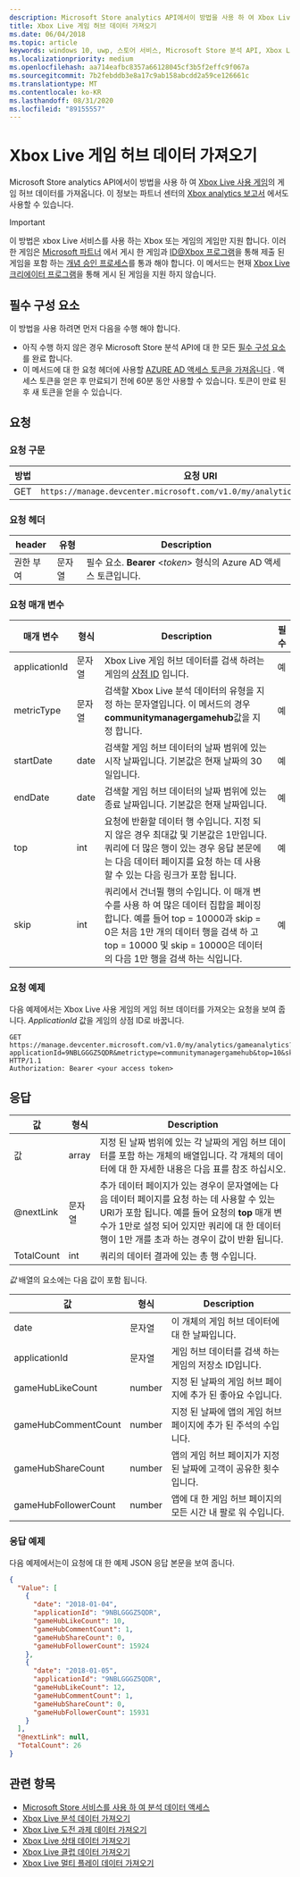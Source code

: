 ```yaml
---
description: Microsoft Store analytics API에서이 방법을 사용 하 여 Xbox Live 게임 허브 데이터를 가져옵니다.
title: Xbox Live 게임 허브 데이터 가져오기
ms.date: 06/04/2018
ms.topic: article
keywords: windows 10, uwp, 스토어 서비스, Microsoft Store 분석 API, Xbox Live 분석, 게임 허브
ms.localizationpriority: medium
ms.openlocfilehash: aa714eafbc8357a66128045cf3b5f2effc9f067a
ms.sourcegitcommit: 7b2febddb3e8a17c9ab158abcdd2a59ce126661c
ms.translationtype: MT
ms.contentlocale: ko-KR
ms.lasthandoff: 08/31/2020
ms.locfileid: "89155557"
---
```

# <a name="get-xbox-live-game-hub-data"></a>Xbox Live 게임 허브 데이터 가져오기


Microsoft Store analytics API에서이 방법을 사용 하 여 [Xbox Live 사용 게임](/gaming/xbox-live/index.md)의 게임 허브 데이터를 가져옵니다. 이 정보는 파트너 센터의 [Xbox analytics 보고서](../publish/xbox-analytics-report.md) 에서도 사용할 수 있습니다.

> [!IMPORTANT]
> 이 방법은 xbox Live 서비스를 사용 하는 Xbox 또는 게임의 게임만 지원 합니다. 이러한 게임은 [Microsoft 파트너](/gaming/xbox-live/developer-program-overview.md#microsoft-partners) 에서 게시 한 게임과 [ ID@Xbox 프로그램](/gaming/xbox-live/developer-program-overview.md#id)을 통해 제출 된 게임을 포함 하는 [개념 승인 프로세스](../gaming/concept-approval.md)를 통과 해야 합니다. 이 메서드는 현재 [Xbox Live 크리에이터 프로그램](/gaming/xbox-live/get-started-with-creators/get-started-with-xbox-live-creators.md)을 통해 게시 된 게임을 지원 하지 않습니다.

## <a name="prerequisites"></a>필수 구성 요소

이 방법을 사용 하려면 먼저 다음을 수행 해야 합니다.

* 아직 수행 하지 않은 경우 Microsoft Store 분석 API에 대 한 모든 [필수 구성 요소](access-analytics-data-using-windows-store-services.md#prerequisites) 를 완료 합니다.
* 이 메서드에 대 한 요청 헤더에 사용할 [AZURE AD 액세스 토큰을 가져옵니다](access-analytics-data-using-windows-store-services.md#obtain-an-azure-ad-access-token) . 액세스 토큰을 얻은 후 만료되기 전에 60분 동안 사용할 수 있습니다. 토큰이 만료 된 후 새 토큰을 얻을 수 있습니다.

## <a name="request"></a>요청


### <a name="request-syntax"></a>요청 구문

| 방법 | 요청 URI       |
|--------|----------------------|
| GET    | ```https://manage.devcenter.microsoft.com/v1.0/my/analytics/gameanalytics``` |


### <a name="request-header"></a>요청 헤더

| header        | 유형   | Description                                                                 |
|---------------|--------|-----------------------------------------------------------------------------|
| 권한 부여 | 문자열 | 필수 요소. **Bearer** &lt;*token*&gt; 형식의 Azure AD 액세스 토큰입니다. |


### <a name="request-parameters"></a>요청 매개 변수

| 매개 변수        | 형식   |  Description      |  필수  
|---------------|--------|---------------|------|
| applicationId | 문자열 | Xbox Live 게임 허브 데이터를 검색 하려는 게임의 [상점 ID](in-app-purchases-and-trials.md#store-ids) 입니다.  |  예  |
| metricType | 문자열 | 검색할 Xbox Live 분석 데이터의 유형을 지정 하는 문자열입니다. 이 메서드의 경우 **communitymanagergamehub**값을 지정 합니다.  |  예  |
| startDate | date | 검색할 게임 허브 데이터의 날짜 범위에 있는 시작 날짜입니다. 기본값은 현재 날짜의 30 일입니다. |  예  |
| endDate | date | 검색할 게임 허브 데이터의 날짜 범위에 있는 종료 날짜입니다. 기본값은 현재 날짜입니다. |  예  |
| top | int | 요청에 반환할 데이터 행 수입니다. 지정 되지 않은 경우 최대값 및 기본값은 1만입니다. 쿼리에 더 많은 행이 있는 경우 응답 본문에는 다음 데이터 페이지를 요청 하는 데 사용할 수 있는 다음 링크가 포함 됩니다. |  예  |
| skip | int | 쿼리에서 건너뛸 행의 수입니다. 이 매개 변수를 사용 하 여 많은 데이터 집합을 페이징 합니다. 예를 들어 top = 10000과 skip = 0은 처음 1만 개의 데이터 행을 검색 하 고 top = 10000 및 skip = 10000은 데이터의 다음 1만 행을 검색 하는 식입니다. |  예  |


### <a name="request-example"></a>요청 예제

다음 예제에서는 Xbox Live 사용 게임의 게임 허브 데이터를 가져오는 요청을 보여 줍니다. *ApplicationId* 값을 게임의 상점 ID로 바꿉니다.

```syntax
GET https://manage.devcenter.microsoft.com/v1.0/my/analytics/gameanalytics?applicationId=9NBLGGGZ5QDR&metrictype=communitymanagergamehub&top=10&skip=0 HTTP/1.1
Authorization: Bearer <your access token>
```

## <a name="response"></a>응답


| 값      | 형식   | Description                  |
|------------|--------|-------------------------------------------------------|
| 값      | array  | 지정 된 날짜 범위에 있는 각 날짜의 게임 허브 데이터를 포함 하는 개체의 배열입니다. 각 개체의 데이터에 대 한 자세한 내용은 다음 표를 참조 하십시오.                                                                                                                      |
| @nextLink  | 문자열 | 추가 데이터 페이지가 있는 경우이 문자열에는 다음 데이터 페이지를 요청 하는 데 사용할 수 있는 URI가 포함 됩니다. 예를 들어 요청의 **top** 매개 변수가 1만로 설정 되어 있지만 쿼리에 대 한 데이터 행이 1만 개를 초과 하는 경우이 값이 반환 됩니다. |
| TotalCount | int    | 쿼리의 데이터 결과에 있는 총 행 수입니다.  |


*값* 배열의 요소에는 다음 값이 포함 됩니다.

| 값               | 형식   | Description                           |
|---------------------|--------|-------------------------------------------|
| date                | 문자열 | 이 개체의 게임 허브 데이터에 대 한 날짜입니다. |
| applicationId       | 문자열 | 게임 허브 데이터를 검색 하는 게임의 저장소 ID입니다.     |
| gameHubLikeCount     | number |   지정 된 날짜의 게임 허브 페이지에 추가 된 좋아요 수입니다.   |
| gameHubCommentCount          | number |  지정 된 날짜에 앱의 게임 허브 페이지에 추가 된 주석의 수입니다.  |
| gameHubShareCount           | number | 앱의 게임 허브 페이지가 지정 된 날짜에 고객이 공유한 횟수입니다.   |
| gameHubFollowerCount          | number | 앱에 대 한 게임 허브 페이지의 모든 시간 내 팔로 워 수입니다.   |


### <a name="response-example"></a>응답 예제

다음 예제에서는이 요청에 대 한 예제 JSON 응답 본문을 보여 줍니다.

```json
{
  "Value": [
    {
      "date": "2018-01-04",
      "applicationId": "9NBLGGGZ5QDR",
      "gameHubLikeCount": 10,
      "gameHubCommentCount": 1,
      "gameHubShareCount": 0,
      "gameHubFollowerCount": 15924
    },
    {
      "date": "2018-01-05",
      "applicationId": "9NBLGGGZ5QDR",
      "gameHubLikeCount": 12,
      "gameHubCommentCount": 1,
      "gameHubShareCount": 0,
      "gameHubFollowerCount": 15931
    }
  ],
  "@nextLink": null,
  "TotalCount": 26
}
```

## <a name="related-topics"></a>관련 항목

* [Microsoft Store 서비스를 사용 하 여 분석 데이터 액세스](access-analytics-data-using-windows-store-services.md)
* [Xbox Live 분석 데이터 가져오기](get-xbox-live-analytics.md)
* [Xbox Live 도전 과제 데이터 가져오기](get-xbox-live-achievements-data.md)
* [Xbox Live 상태 데이터 가져오기](get-xbox-live-health-data.md)
* [Xbox Live 클럽 데이터 가져오기](get-xbox-live-club-data.md)
* [Xbox Live 멀티 플레이 데이터 가져오기](get-xbox-live-multiplayer-data.md)